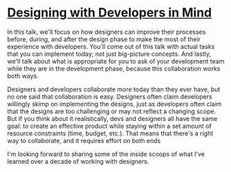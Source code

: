 # [Designing with Developers in Mind](https://simpleslides.dev/aHR0cHM6Ly9yYXcuZ2l0aHVidXNlcmNvbnRlbnQuY29tL2Fsa3JhdXNzNDgvdGFsa3MvbWFzdGVyL2Rlc2lnbmluZy13aXRoLWRldmVsb3BlcnMtaW4tbWluZC9wcmVzZW50YXRpb24ubWQ=?index=0)

In this talk, we'll focus on how designers can improve their processes before, during, and after the design phase to make the most of their experience with developers. You'll come out of this talk with actual tasks that you can implement today; not just big-picture concepts. And lastly, we'll talk about what is appropriate for you to ask of your development team while they are in the development phase, because this collaboration works both ways.

Designers and developers collaborate more today than they ever have, but no one said that collaboration is easy. Designers often claim developers willingly skimp on implementing the designs, just as developers often claim that the designs are too challenging or may not reflect a changing scope. But if you think about it realistically, devs and designers all have the same goal: to create an effective product while staying within a set amount of resource constraints (time, budget, etc.). That means that there's a right way to collaborate, and it requires effort on both ends

I'm looking forward to sharing some of the inside scoops of what I've learned over a decade of working with designers.
